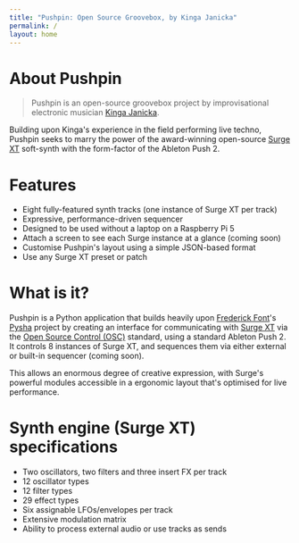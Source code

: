 ```yaml
---
title: "Pushpin: Open Source Groovebox, by Kinga Janicka"
permalink: /
layout: home
---
```


# About Pushpin

> Pushpin is an open-source groovebox project by improvisational electronic musician [Kinga Janicka][kinga].

Building upon Kinga's experience in the field performing live techno, Pushpin seeks to marry the power of the
award-winning open-source [Surge XT][surge] soft-synth with the form-factor of the Ableton Push 2.

# Features

- Eight fully-featured synth tracks (one instance of Surge XT per track)
- Expressive, performance-driven sequencer
- Designed to be used without a laptop on a Raspberry Pi 5
- Attach a screen to see each Surge instance at a glance (coming soon)
- Customise Pushpin's layout using a simple JSON-based format
- Use any Surge XT preset or patch

# What is it?

Pushpin is a Python application that builds heavily upon [Frederick Font][ffont]'s [Pysha][pysha] project by creating
an interface for communicating with [Surge XT][surge] via the [Open Source Control (OSC)][osc_wiki] standard, using
a standard Ableton Push 2. It controls 8 instances of Surge XT, and sequences them via either external or built-in sequencer
(coming soon).

This allows an enormous degree of creative expression, with Surge's powerful modules accessible in a ergonomic layout
that's optimised for live performance.

# Synth engine (Surge XT) specifications

- Two oscillators, two filters and three insert FX per track
- 12 oscillator types
- 12 filter types
- 29 effect types
- Six assignable LFOs/envelopes per track
- Extensive modulation matrix
- Ability to process external audio or use tracks as sends

[kinga]: https://soundcloud.com/kingajanicka
[surge]: https://surge-synthesizer.github.io/
[ffont]: http://www.github.com/ffont
[pysha]: https://github.com/ffont/pysha
[osc_wiki]: https://en.wikipedia.org/wiki/Open_Sound_Control
